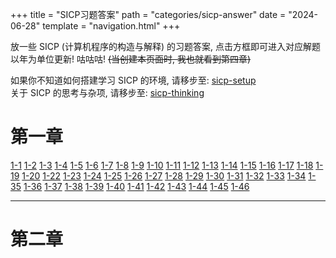 +++
title =  "SICP习题答案"
path = "categories/sicp-answer"
date = "2024-06-28"
template = "navigation.html"
+++

放一些 SICP (计算机程序的构造与解释) 的习题答案, 点击方框即可进入对应解题  
以年为单位更新! 咕咕咕!  ~~(当创建本页面时, 我也就看到第四章)~~  

如果你不知道如何搭建学习 SICP 的环境, 请移步至: [sicp-setup](/posts/sicp-setup)  
关于 SICP 的思考与杂项, 请移步至: [sicp-thinking](/categories/sicp-thinking)  

# 第一章

<div class="sicp-answer">

[1-1](/posts/sicp-answer/1-1)
[1-2](/posts/sicp-answer/1-2)
[1-3](/posts/sicp-answer/1-3)
[1-4](/posts/sicp-answer/1-4)
[1-5](/posts/sicp-answer/1-5)
[1-6](/posts/sicp-answer/1-6)
[1-7](/posts/sicp-answer/1-7)
[1-8](/posts/sicp-answer/1-8)
[1-9](/posts/sicp-answer/1-9)
[1-10](/posts/sicp-answer/1-10)
[1-11](/posts/sicp-answer/1-11)
[1-12](/posts/sicp-answer/1-12)
[1-13](/posts/sicp-answer/1-13)
[1-14](/posts/sicp-answer/1-14)
[1-15](/posts/sicp-answer/1-15)
[1-16](/posts/sicp-answer/1-16)
[1-17](/posts/sicp-answer/1-17)
[1-18](/posts/sicp-answer/1-18)
[1-19](/posts/sicp-answer/1-19)
[1-20](/posts/sicp-answer/1-20)
[1-22](/posts/sicp-answer/1-22)
[1-23](/posts/sicp-answer/1-23)
[1-24](/posts/sicp-answer/1-24)
[1-25](/posts/sicp-answer/1-25)
[1-26](/posts/sicp-answer/1-26)
[1-27](/posts/sicp-answer/1-27)
[1-28](/posts/sicp-answer/1-28)
[1-29](/posts/sicp-answer/1-29)
[1-30](/posts/sicp-answer/1-30)
[1-31](/posts/sicp-answer/1-31)
[1-32](/posts/sicp-answer/1-32)
[1-33](/posts/sicp-answer/1-33)
[1-34](/posts/sicp-answer/1-34)
[1-35](/posts/sicp-answer/1-35)
[1-36](/posts/sicp-answer/1-36)
[1-37](/posts/sicp-answer/1-37)
[1-38](/posts/sicp-answer/1-38)
[1-39](/posts/sicp-answer/1-39)
[1-40](/posts/sicp-answer/1-40)
[1-41](/posts/sicp-answer/1-41)
[1-42](/posts/sicp-answer/1-42)
[1-43](/posts/sicp-answer/1-43)
[1-44](/posts/sicp-answer/1-44)
[1-45](/posts/sicp-answer/1-45)
[1-46](/posts/sicp-answer/1-46)

</div>

- - - 

# 第二章


